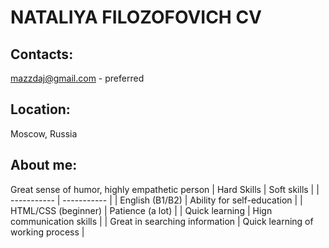 # NATALIYA FILOZOFOVICH CV
## Contacts:
mazzdaj@gmail.com - preferred
## Location:
Moscow, Russia
## About me:
Great sense of humor, highly empathetic person
| Hard Skills | Soft skills |
| ----------- | ----------- |
| English (B1/B2) | Ability for self-education |
| HTML/CSS (beginner) | Patience (a lot) |
| Quick learning | Hign communication skills |
| Great in searching information | Quick learning of working process |
